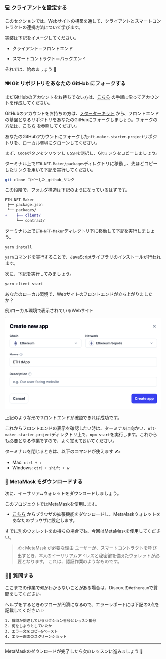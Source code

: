 ### 💻 クライアントを設定する

このセクションでは、Webサイトの構築を通して、クライアントとスマートコントラクトの連携方法について学びます。

実装は下記をイメージしてください。

- クライアント＝フロントエンド

- スマートコントラクト＝バックエンド

それでは、始めましょう 🚀

### 🍽 Git リポジトリをあなたの GitHub にフォークする

まだGitHubのアカウントをお持ちでない方は、[こちら](https://qiita.com/okumurakengo/items/848f7177765cf25fcde0) の手順に沿ってアカウントを作成してください。

GitHubのアカウントをお持ちの方は、[スターターキット](https://github.com/shiftbase-xyz/nft-maker-starter-project) から、フロントエンドの基盤となるリポジトリをあなたのGitHubにフォークしましょう。フォークの方法は、[こちら](https://denno-sekai.com/github-fork/) を参照してください。

あなたのGitHubアカウントにフォークした`nft-maker-starter-project`リポジトリを、ローカル環境にクローンしてください。

まず、`Code`ボタンをクリックして`SSH`を選択し、Gitリンクをコピーしましょう。


ターミナル上で`ETH-NFT-Maker/packages`ディレクトリに移動し、先ほどコピーしたリンクを用いて下記を実行してください。

```bash
git clone コピーした_github_リンク
```

この段階で、フォルダ構造は下記のようになっているはずです。

```diff
ETH-NFT-Maker
 ├── package.json
 └── packages/
+    ├── client/
     └── contract/
```

ターミナル上で`ETH-NFT-Maker`ディレクトリ下に移動して下記を実行しましょう。

```bash
yarn install
```

`yarn`コマンドを実行することで、JavaScriptライブラリのインストールが行われます。

次に、下記を実行してみましょう。

```bash
yarn client start
```

あなたのローカル環境で、Webサイトのフロントエンドが立ち上がりましたか？

例)ローカル環境で表示されているWebサイト

![](/public/images/ETH-dApp/section-2/2_1_2.png)

上記のような形でフロントエンドが確認できれば成功です。

これからフロントエンドの表示を確認したい時は、ターミナルに向かい、`nft-maker-starter-project`ディレクトリ上で、`npm start`を実行します。これからも必要となる作業ですので、よく覚えておいてください。

ターミナルを閉じるときは、以下のコマンドが使えます ✍️

- Mac: `ctrl + c`
- Windows: `ctrl + shift + w`

### 🦊 MetaMask をダウンロードする

次に、イーサリアムウォレットをダウンロードしましょう。

このプロジェクトではMetaMaskを使用します。

- [こちら](https://MetaMask.io/download.html) からブラウザの拡張機能をダウンロードし、MetaMaskウォレットをあなたのブラウザに設定します。

すでに別のウォレットをお持ちの場合でも、今回はMetaMaskを使用してください。

> ✍️: MetaMask が必要な理由
> ユーザーが、スマートコントラクトを呼び出すとき、本人のイーサリアムアドレスと秘密鍵を備えたウォレットが必要となります。
> これは、認証作業のようなものです。

### 🙋‍♂️ 質問する

ここまでの作業で何かわからないことがある場合は、Discordの`#ethereum`で質問をしてください。

ヘルプをするときのフローが円滑になるので、エラーレポートには下記の3点を記載してください ✨

```
1. 質問が関連しているセクション番号とレッスン番号
2. 何をしようとしていたか
3. エラー文をコピー&ペースト
4. エラー画面のスクリーンショット
```

---

MetaMaskのダウンロードが完了したら次のレッスンに進みましょう 🎉
